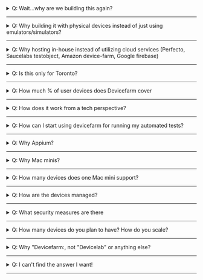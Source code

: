 <details><summary>Q: Wait...why are we building this again?</summary><p> 
        
Check out the [Why][Devicefarm: Why] section

</p></details>

---

<details><summary>Q: Why building it with physical devices instead of just using emulators/simulators?</summary><p> 

Let's look at the following points

1. **Customers**: Do our customers use emulators or physical devices? We should test under real usage conditions which cannot always be provided by emulators and simulators. 
2. **Limitations**: Emulators are often inferior in performance because they need to mimic the hardware + software layer, making them slower to use than real devices. Simulators, while faster, as it only mimics the software layer, might behave different than what real devices do. Here's a complete [showdown][Real vs simulator and emulator] of such debate.
3. **Inventory**: As a Telecom, we can easily access a lot of devices with data plans loaded, in fact we have 2 full drawers in TOR and VAN with testing devices, but they are not well known to team members, especially new team members. The tracking of those drawers is also poor, we often have devices missing as they are not properly logged. With Devicefarm, it(will) serves as a centralized inventory for teams to access the physical devices for testing purposes.
4. **Visual effects**: Having the real devices easily visible in the office, flashing and showing products built (by running automated tests), has higher visual impact to promote mobile testing than emulators and simulators running on one's computer. 
5. **It's just cooler** Don't you think?

</p></details>

---

<details><summary>Q: Why hosting in-house instead of utilizing cloud services (Perfecto, Saucelabs testobject, Amazon device-farm, Google firebase)</summary><p> 
        
1. Resources: As mentioned in the previous question, we are a telecom, we have good access to physical devices. (We already have lots of devices in both [Toronto][Toronto inventory] and [Vancouver][Vancouver inventory]) Why not take advantage of such by building on top of what we have?
2. Pricing, we cannot justify spending 300k per year on a hosted device lab just yet, without proving value and defining long-term scaling strategy.

</p></details>

---

<details><summary>Q: Is this only for Toronto?</summary><p> 
        
It will be in both TOR and VAN.

We are currently piloting in TOR to promote the concept, gather feedback and make sure it provides value for teams. Once we have a good turnout, it will be much easier to obtain backing to establish devicefarm in Vancouver as well.

**Follow up Q:**

If it's currently only in TOR, how can VAN use it?

A: Aside from the manual use cases such as sync browsing and physically testing with the devices, all other functionalities can be performed remotely (e.g: web or native app automation). 

There's also a [live stream][Nest stream] broadcasting the wall mount 24/7 (for access, join #devicefarm on Slack)

</p></details>

---

<details><summary>Q: How much % of user devices does Devicefarm cover</summary><p> 
        

Currently(08/17) with the 14 devices, ~ 70% based on [Top 25 mobile devices card in DOMO][Top 25 device]

</p></details>

---

<details><summary>Q: How does it work from a tech perspective?</summary><p> 
        
Long story short: Mac minis power devices as Appium nodes, connects to a Selenium grid/server, which handles requests and delegate to nodes based on desired capabilities.

</p></details>

---

<details><summary>Q: How can I start using devicefarm for running my automated tests?</summary><p> 
        
For web automation, if you are using Nightwatch.js, or you are still on the Ruby/Cucumber automation stack that we had previously implemented(yes it's still supported), then you are in luck! You can point to the Selenium server dedicated for devicefarm in your Selenium config. Where is this Selenium server you ask? Checkout our [starter-kit:e2e devicefarm config][starter-kit df config]!

</p></details>

---

<details><summary>Q: Why Appium?</summary><p> 
        
- Open source 
- Supports both iOS and Android native or hybrid
- Most popular in market = higher chance support
- Good [documentation][Appium documentation]
- Easily integrated with Selenium, the concepts(such as desired capabilities) are easily understood by folks with Selenium experience, which most testers have

</p></details>

---

<details><summary>Q: Why Mac minis?</summary><p> 
        
- iOS automation needs macOS (the operating system that Macs runs)
- Mac minis are the cheapest among all Mac machines

</p></details>

---

<details><summary>Q: How many devices does one Mac mini support?</summary><p> 
        
Currently: 4

Reason being: Each mini has 4 USB slots, and we want to avoid using USB adapters to plug in more, which will introduce performance impact

FYI [Perfecto][Perfecto] (who specializes in physical device testing) recommends 2 devices per server for performance optimization. We will start with 4 and gauge the performance as we go along.

</p></details>

---

<details><summary>Q: How are the devices managed?</summary><p> 
        
- Software layer: For a short-term strategy, we currently just use selenium grid's console, as well as some shell scripts to manage the devices.  For a long term strategy, a proper MDM (mobile device management) system [needs to be established][Github MDM issue].

- Hardware / infrastructure: Currently manually managed

</p></details>

---

<details><summary>Q: What security measures are there</summary><p> 

For hardware:

1. The devices are secured by leveraging [Shopguard's][Shopguard] locking unit which is also used in TELUS stores, these units are connected to a central alarm so that if any of the devices is detached, or any of the cables is cut, the alarm will go off. 

2. The Mac minis are secured inside a lockable area in the wall mount / fixture

3. We have a [Nestcam][Nestcam] monitoring the wall fixture 24/7, with live streaming and video history capabilities.

For software:

1. The Selenium server will be accessed via API tokens (WIP) much like how Saucelab's API endpoint functions.

</p></details>

---

<details><summary>Q: How many devices do you plan to have? How do you scale?</summary><p> 
        
To start, we will have around 16-24 devices on the wall fixture (phase 1), once we prove out the value and identify the need, we can either 

1. Go to phase 2 to craft out the [device cabinet][Device cabinet], which will host around 50-60 devices. 
2. Seek out cloud services (Saucelabs's Testobject, Perfecto, Amazon devicefarm, Google firebase, etc) as a long term scaling strategy. As in-house hosting might not be maintainable or cost-effective.

</p></details>

---

<details><summary>Q: Why "Devicefarm:, not "Devicelab" or anything else?</summary><p> 
        
The rationale is that a farm can be "grown" or scaled up, whereas a lab is perceived as a confined space and a static image, a farm can be nurtured by the inspiration of its farmers (us all) where as a lab is more of a ... ok I can't BS any longer, it really doesn't matter so call it whatever you like.

</p></details>

---

<details><summary>Q: I can't find the answer I want!</summary><p> 
        
- Ask in #devicefarm on Slack
- Contact @Nintendot / Slack: @benexpress / Email: ben.chen@telus.com
- Contact @telusdigital/digital-farmers 


</p></details>

---


[Devicefarm: Why]: devicefarm.md#why

[Toronto inventory]: https://podio.com/teluscom/uet-8mxsl9/apps/device-shelf

[Vancouver inventory]: https://docs.google.com/document/d/1imE-Q3JGlJBLPMDJ9Cx4quES7NVos2avCZNr73t15yQ

[Top 25 device]: https://telus.domo.com/page/1401343950/kpis/details/646456757

[Shopguard]: http://shopguard.com/

[Nestcam]: https://nest.com/ca/cameras/nest-cam-indoor/overview/

[Nest stream]: https://video.nest.com/live/VujA91jdFd

[Appium documentation]: http://appium.io/slate/en/master/?javascript#

[Perfecto]: https://www.perfectomobile.com/

[Github MDM issue]: https://github.com/telusdigital/farmville/issues/18

[Device cabinet]: https://drive.google.com/open?id=0B-bqF6r0I5YgVFIxR3RxYjNpZDBhejZBSXRjS09MWHZzcUJF

[Real vs simulator and emulator]: https://www.guru99.com/real-device-vs-emulator-testing-ultimate-showdown.html

[starter-kit df config]:https://github.com/telusdigital/telus-isomorphic-starter-kit/blob/master/e2e/nightwatch.devicefarm.conf.js#L42
